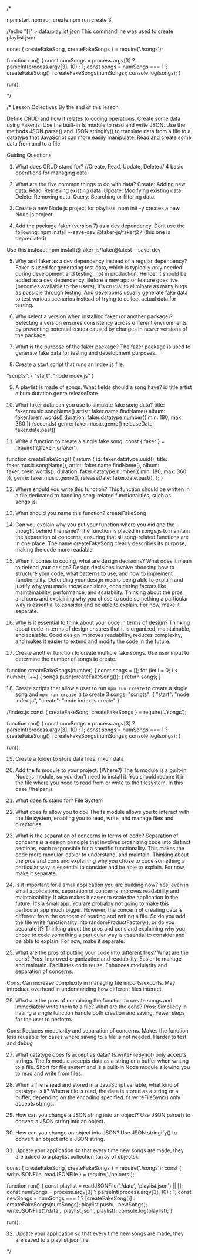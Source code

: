 
/*

npm start
npm run create
npm run create 3

//echo "[]" > data/playlist.json
This commandline was used to create playlist.json

const { createFakeSong, createFakeSongs } = require('./songs');

function run() {
  const numSongs = process.argv[3] ? parseInt(process.argv[3], 10) : 1;
  const songs = numSongs === 1 ? createFakeSong() : createFakeSongs(numSongs);
  console.log(songs);
}

run();



*/



/*
Lesson Objectives
By the end of this lesson

Define CRUD and how it relates to coding operations.
Create some data using Faker.js.
Use the built-in fs module to read and write JSON.
Use the methods JSON.parse() and JSON.stringify() to translate data from a file to a datatype that JavaScript can more easily manipulate.
Read and create some data from and to a file.

Guiding Questions

1. What does CRUD stand for?
//Create, Read, Update, Delete 
// 4 basic operations for managing data

2. What are the five common things to do with data?
Create: Adding new data.
Read: Retrieving existing data.
Update: Modifying existing data.
Delete: Removing data.
Query: Searching or filtering data.

3. Create a new Node.js project for playlists.
npm init -y  creates a new Node.js project

4. Add the package faker (version 7) as a dev dependency.
Dont use the following: npm install --save-dev @faker-js/faker@7  (this one is depreciated)

Use this instead: npm install @faker-js/faker@latest --save-dev


5. Why add faker as a dev dependency instead of a regular dependency?
Faker is used for generating test data, which is typically only needed during development and testing, not in production. Hence, it should be added as a dev dependency. Before a new app or feature goes live (becomes available to the users), it's crucial to eliminate as many bugs as possible through testing. And developers usually generate fake data to test various scenarios instead of trying to collect actual data for testing.

6. Why select a version when installing faker (or another package)?
Selecting a version ensures consistency across different environments by preventing potential issues caused by changes in newer versions of the package.

7. What is the purpose of the faker package?
The faker package is used to generate fake data for testing and development purposes.

8. Create a start script that runs an index.js file.

"scripts": {
  "start": "node index.js"
}


9. A playlist is made of songs. What fields should a song have?
id
title
artist
album
duration
genre
releaseDate


10. What faker data can you use to simulate fake song data?
title: faker.music.songName()
artist: faker.name.findName()
album: faker.lorem.words()
duration: faker.datatype.number({ min: 180, max: 360 }) (seconds)
genre: faker.music.genre()
releaseDate: faker.date.past()

11. Write a function to create a single fake song.
const { faker } = require('@faker-js/faker');

function createFakeSong() {
  return {
    id: faker.datatype.uuid(),
    title: faker.music.songName(),
    artist: faker.name.findName(),
    album: faker.lorem.words(),
    duration: faker.datatype.number({ min: 180, max: 360 }),
    genre: faker.music.genre(),
    releaseDate: faker.date.past(),
  };
}

12. Where should you write this function?
This function should be written in a file dedicated to handling song-related functionalities, such as songs.js.

13. What should you name this function?
createFakeSong

14. Can you explain why you put your function where you did and the thought behind the name?
The function is placed in songs.js to maintain the separation of concerns, ensuring that all song-related functions are in one place. The name createFakeSong clearly describes its purpose, making the code more readable.

15. When it comes to coding, what are design decisions? What does it mean to defend your design?
Design decisions involve choosing how to structure your code, what patterns to use, and how to implement functionality. Defending your design means being able to explain and justify why you made those decisions, considering factors like maintainability, performance, and scalability.
Thinking about the pros and cons and explaining why you chose to code something a particular way is essential to consider and be able to explain. For now, make it separate.

16. Why is it essential to think about your code in terms of design?
Thinking about code in terms of design ensures that it is organized, maintainable, and scalable. Good design improves readability, reduces complexity, and makes it easier to extend and modify the code in the future.

17. Create another function to create multiple fake songs. Use user input to determine the number of songs to create.

function createFakeSongs(number) {
  const songs = [];
  for (let i = 0; i < number; i++) {
    songs.push(createFakeSong());
  }
  return songs;
}



18. Create scripts that allow a user to run `npm run create` to create a single song and `npm run create 3` to create 3 songs.
"scripts": {
  "start": "node index.js",
  "create": "node index.js create"
}


//index.js
const { createFakeSong, createFakeSongs } = require('./songs');

function run() {
  const numSongs = process.argv[3] ? parseInt(process.argv[3], 10) : 1;
  const songs = numSongs === 1 ? createFakeSong() : createFakeSongs(numSongs);
  console.log(songs);
}

run();


19. Create a folder to store data files.
mkdir data

20. Add the fs module to your project. (Where?)
The fs module is a built-in Node.js module, so you don't need to install it. You should require it in the file where you need to read from or write to the filesystem. In this case //helper.js

21. What does fs stand for?
File System

22. What does fs allow you to do?
The fs module allows you to interact with the file system, enabling you to read, write, and manage files and directories.

23. What is the separation of concerns in terms of code?
Separation of concerns is a design principle that involves organizing code into distinct sections, each responsible for a specific functionality. This makes the code more modular, easier to understand, and maintain.
Thinking about the pros and cons and explaining why you chose to code something a particular way is essential to consider and be able to explain. For now, make it separate.

24. Is it important for a small application you are building now?
Yes, even in small applications, separation of concerns improves readability and maintainability. It also makes it easier to scale the application in the future.
It's a small app. You are probably not going to make this particular app much bigger. However, the concern of creating data is different from the concern of reading and writing a file. So do you add the file write functionality into randomProductFactory(), or do you separate it? Thinking about the pros and cons and explaining why you chose to code something a particular way is essential to consider and be able to explain. For now, make it separate.


25. What are the pros of putting your code into different files? What are the cons?
Pros:
Improved organization and readability.
Easier to manage and maintain.
Facilitates code reuse.
Enhances modularity and separation of concerns.

Cons:
Can increase complexity in managing file imports/exports.
May introduce overhead in understanding how different files interact.

26. What are the pros of combining the function to create songs and immediately write them to a file? What are the cons?
Pros:
Simplicity in having a single function handle both creation and saving.
Fewer steps for the user to perform.

Cons:
Reduces modularity and separation of concerns.
Makes the function less reusable for cases where saving to a file is not needed.
Harder to test and debug

27. What datatype does fs accept as data?
fs.writeFileSync() only accepts strings.
The fs module accepts data as a string or a buffer when writing to a file.
Short for file system and is a built-in Node module allowing you to read and write from files.

28. When a file is read and stored in a JavaScript variable, what kind of datatype is it?
When a file is read, the data is stored as a string or a buffer, depending on the encoding specified.
fs.writeFileSync() only accepts strings.

29. How can you change a JSON string into an object?
Use JSON.parse() to convert a JSON string into an object.

30. How can you change an object into JSON?
Use JSON.stringify() to convert an object into a JSON string.

31. Update your application so that every time new songs are made, they are added to a playlist collection (array of objects).

const { createFakeSong, createFakeSongs } = require('./songs');
const { writeJSONFile, readJSONFile } = require('./helpers');

function run() {
  const playlist = readJSONFile('./data', 'playlist.json') || [];
  const numSongs = process.argv[3] ? parseInt(process.argv[3], 10) : 1;
  const newSongs = numSongs === 1 ? [createFakeSong()] : createFakeSongs(numSongs);
  playlist.push(...newSongs);
  writeJSONFile('./data', 'playlist.json', playlist);
  console.log(playlist);
}

run();



32. Update your application so that every time new songs are made, they are saved to a playlist.json file.





*/